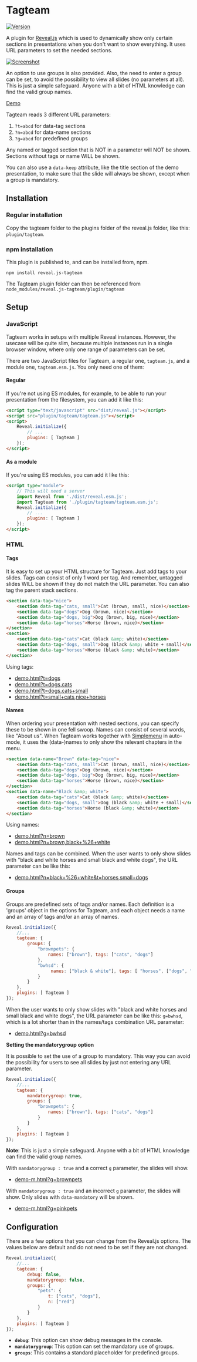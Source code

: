 # Tagteam

[![Version](https://img.shields.io/npm/v/reveal.js-tagteam)](#)

A plugin for [Reveal.js](https://revealjs.com) which is used to dynamically show only certain sections in presentations when you don't want to show everything. It uses URL parameters to set the needed sections.

[![Screenshot](screenshot.png)](https://martinomagnifico.github.io/reveal.js-tagteam/demo.html)

An option to use groups is also provided. Also, the need to enter a group can be set, to avoid the possibility to view all slides (no parameters at all). This is just a simple safeguard. Anyone with a bit of HTML knowledge can find the valid group names. 

[Demo](https://martinomagnifico.github.io/reveal.js-tagteam/demo.html)

Tagteam reads 3 different URL parameters:

1. `?t=abcd` for data-tag sections
2. `?n=abcd` for data-name sections
3. `?g=abcd` for predefined groups

Any named or tagged section that is NOT in a parameter will NOT be shown. Sections without tags or name WILL be shown.

You can also use a `data-keep` attribute, like the title section of the demo presentation, to make sure that the slide will always be shown, except when a group is mandatory.


## Installation

### Regular installation

Copy the tagteam folder to the plugins folder of the reveal.js folder, like this: `plugin/tagteam`.


### npm installation

This plugin is published to, and can be installed from, npm.

```console
npm install reveal.js-tagteam
```
The Tagteam plugin folder can then be referenced from `node_modules/reveal.js-tagteam/plugin/tagteam`

## Setup

### JavaScript

Tagteam works in setups with multiple Reveal instances. However,  the usecase will be quite slim, because multiple instances run in a single browser window, where only one range of parameters can be set.

There are two JavaScript files for Tagteam, a regular one, `tagteam.js`, and a module one, `tagteam.esm.js`. You only need one of them:

#### Regular 
If you're not using ES modules, for example, to be able to run your presentation from the filesystem, you can add it like this:

```html
<script type="text/javascript" src="dist/reveal.js"></script>
<script src="plugin/tagteam/tagteam.js"></script>
<script>
	Reveal.initialize({
		// ...
		plugins: [ Tagteam ]
	});
</script>
```
#### As a module 
If you're using ES modules, you can add it like this:

```html
<script type="module">
	// This will need a server
	import Reveal from './dist/reveal.esm.js';
	import Tagteam from './plugin/tagteam/tagteam.esm.js';
	Reveal.initialize({
		// ...
		plugins: [ Tagteam ]
	});
</script>
```


### HTML

#### Tags

It is easy to set up your HTML structure for Tagteam. Just add tags to your slides. Tags can consist of only 1 word per tag. And remember, untagged slides WILL be shown if they do not match the URL parameter. You can also tag the parent stack sections. 

```html
<section data-tag="nice">
	<section data-tag="cats, small">Cat (brown, small, nice)</section>
	<section data-tag="dogs">Dog (brown, nice)</section>
	<section data-tag="dogs, big">Dog (brown, big, nice)</section>
	<section data-tag="horses">Horse (brown, nice)</section>
</section>
<section>
	<section data-tag="cats">Cat (black &amp; white)</section>
	<section data-tag="dogs, small">Dog (black &amp; white + small)</section>
	<section data-tag="horses">Horse (black &amp; white)</section>
</section>
```


Using tags:
 
- [demo.html?t=dogs](https://martinomagnifico.github.io/reveal.js-tagteam/demo.html?t=dogs)
- [demo.html?t=dogs,cats](https://martinomagnifico.github.io/reveal.js-tagteam/demo.html?t=dogs,cats)
- [demo.html?t=dogs,cats+small](https://martinomagnifico.github.io/reveal.js-tagteam/demo.html?t=dogs,cats+small)
- [demo.html?t=small+cats,nice+horses](https://martinomagnifico.github.io/reveal.js-tagteam/demo.html?t=small+cats,nice+horses)



#### Names

When ordering your presentation with nested sections, you can specify these to be shown in one fell swoop. Names can consist of several words, like "About us". When Tagteam works together with [Simplemenu](https://github.com/Martinomagnifico/reveal.js-simplemenu) in auto-mode, it uses the (data-)names to only show the relevant chapters in the menu.

```html
<section data-name="Brown" data-tag="nice">
	<section data-tag="cats, small">Cat (brown, small, nice)</section>
	<section data-tag="dogs">Dog (brown, nice)</section>
	<section data-tag="dogs, big">Dog (brown, big, nice)</section>
	<section data-tag="horses">Horse (brown, nice)</section>
</section>
<section data-name="Black &amp; white">
	<section data-tag="cats">Cat (black &amp; white)</section>
	<section data-tag="dogs, small">Dog (black &amp; white + small)</section>
	<section data-tag="horses">Horse (black &amp; white)</section>
</section>
```


Using names:
 
- [demo.html?n=brown](https://martinomagnifico.github.io/reveal.js-tagteam/demo.html?n=brown)
- [demo.html?n=brown,black+%26+white](https://martinomagnifico.github.io/reveal.js-tagteam/demo.html?n=brown,black+%26+white)


Names and tags can be combined. When the user wants to only show slides with "black and white horses and small black and white dogs", the URL parameter can be like this:

- [demo.html?n=black+%26+white&t=horses,small+dogs](https://martinomagnifico.github.io/reveal.js-tagteam/demo.html?n=black+%26+white&t=horses,small+dogs)

#### Groups

Groups are predefined sets of tags and/or names. Each definition is a 'groups' object in the options for Tagteam, and each object needs a name and an array of tags and/or an array of names.

```javascript
Reveal.initialize({
	//...
	tagteam: {
		groups: {
			"brownpets": {
				names: ["brown"], tags: ["cats", "dogs"]
			},
			"bwhsd": {
				 names: ["black & white"], tags: [ "horses", ["dogs", "small"] ]
			}
		}
	},
	plugins: [ Tagteam ]
});
```

When the user wants to only show slides with "black and white horses and small black and white dogs", the URL parameter can be like this: `g=bwhsd`, which is a lot shorter than in the names/tags combination URL parameter:

- [demo.html?g=bwhsd](https://martinomagnifico.github.io/reveal.js-tagteam/demo.html?g=bwhsd)

**Setting the mandatorygroup option**

It is possible to set the use of a group to mandatory. This way you can avoid the possibility for users to see all slides by just not entering any URL parameter.

```javascript
Reveal.initialize({
	//...
	tagteam: {
		mandatorygroup: true,
		groups: {
			"brownpets": {
				names: ["brown"], tags: ["cats", "dogs"]
			}
		}
	},
	plugins: [ Tagteam ]
});
```

**Note**: This is just a simple safeguard. Anyone with a bit of HTML knowledge can find the valid group names.

With `mandatorygroup : true` and a correct `g` parameter, the slides will show.

- [demo-m.html?g=brownpets](https://martinomagnifico.github.io/reveal.js-tagteam/demo-m.html?g=brownpets)

With `mandatorygroup : true` and an incorrect `g` parameter, the slides will show. Only slides with `data-mandatory` will be shown.

- [demo-m.html?g=pinkpets](https://martinomagnifico.github.io/reveal.js-tagteam/demo-m.html?g=pinkpets)


## Configuration

There are a few options that you can change from the Reveal.js options. The values below are default and do not need to be set if they are not changed.

```javascript
Reveal.initialize({
	//...
	tagteam: {
		debug: false,
		mandatorygroup: false,
		groups: {
			"pets": {
				t: ["cats", "dogs"],
				n: ["red"]
			}
		}
	},
	plugins: [ Tagteam ]
});
```

* **`debug`**: This option can show debug messages in the console.
* **`mandatorygroup`**: This option can set the mandatory use of groups.
* **`groups`**: This contains a standard placeholder for predefined groups.


